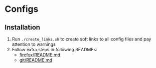 # Configs

## Installation

1. Run `./create_links.sh` to create soft links to all config files and pay attention to warnings
2. Follow extra steps in following READMEs:
    * [firefox/README.md](firefox/README.md)
    * [git/README.md](git/README.md)

